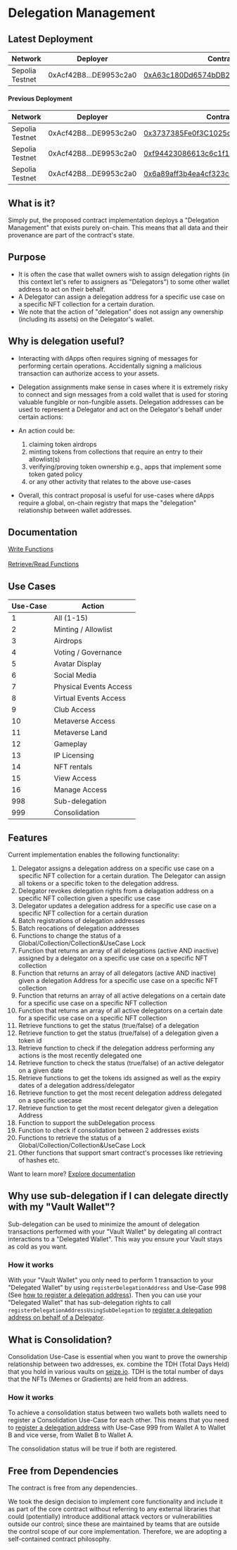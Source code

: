 # Delegation Management

## Latest Deployment

Network  | Deployer | Contract Address | Version
------------- | ------------- | ------------- | -------------
Sepolia Testnet  | 0xAcf42B8...DE9953c2a0 | [0xA63c180Dd6574bDB2DC8761C9fc45FFA3CD6FeE3](https://sepolia.etherscan.io/address/0xA63c180Dd6574bDB2DC8761C9fc45FFA3CD6FeE3) | 5.20.14

#### Previous Deployment

Network  | Deployer | Contract Address | Version
------------- | ------------- | ------------- | -------------
Sepolia Testnet  | 0xAcf42B8...DE9953c2a0 | [0x3737385Fe0f3C1025cC13C6a1848b545c868783f](https://sepolia.etherscan.io/address/0x3737385Fe0f3C1025cC13C6a1848b545c868783f) | 5.20.13
Sepolia Testnet  | 0xAcf42B8...DE9953c2a0 | [0xf94423086613c6c1f1d3098D8cAD99427B9FD0E7](https://sepolia.etherscan.io/address/0xf94423086613c6c1f1d3098D8cAD99427B9FD0E7) | 5.20.12
Sepolia Testnet  |  0xAcf42B8...DE9953c2a0 | [0x6a89aff3b4ea4cf323c32740289c8a1d703abec8](https://sepolia.etherscan.io/address/0x6a89aff3b4ea4cf323c32740289c8a1d703abec8) | 5.20.11

## What is it?

Simply put, the proposed contract implementation deploys a "Delegation Management" that exists purely on-chain. This means that all data and their provenance are part of the contract's state.

## Purpose

- It is often the case that wallet owners wish to assign delegation rights (in this context let's refer to assigners as "Delegators") to some other wallet address to act on their behalf.
- A Delegator can assign a delegation address for a specific use case on a specific NFT collection for a certain duration.
- We note that the action of "delegation" does not assign any ownership (including its assets) on the Delegator's wallet.

## Why is delegation useful?

- Interacting with dApps often requires signing of messages for performing certain operations. Accidentally signing a malicious transaction can authorize access to your assets.
- Delegation assignments make sense in cases where it is extremely risky to connect and sign messages from a cold wallet that is used for storing valuable fungible or non-fungible assets. Delegation addresses can be used to represent a Delegator and act on the Delegator's behalf under certain actions:

- An action could be:
  1. claiming token airdrops
  2. minting tokens from collections that require an entry to their allowlist(s)
  3. verifying/proving token ownership e.g., apps that implement some token gated policy
  4. or any other activity that relates to the above use-cases
- Overall, this contract proposal is useful for use-cases where dApps require a global, on-chain registry that maps the "delegation" relationship between wallet addresses.

## Documentation

[Write Functions](https://github.com/6529-Collections/nftdelegation/blob/main/Documentation/Write_Functions.md)\
\
[Retrieve/Read Functions](https://github.com/6529-Collections/nftdelegation/blob/main/Documentation/Retrieve_Functions.md)

## Use Cases

Use-Case  | Action
------------- | -------------
1  | All (1-15)
2  | Minting / Allowlist
3 | Airdrops
4 | Voting / Governance
5 | Avatar Display
6 | Social Media
7 | Physical Events Access
8 | Virtual Events Access
9 | Club Access
10 | Metaverse Access
11 | Metaverse Land
12 | Gameplay
13 | IP Licensing
14 | NFT rentals
15 | View Access
16 | Manage Access
998 | Sub-delegation
999 | Consolidation

## Features

Current implementation enables the following functionality:

  1. Delegator assigns a delegation address on a specific use case on a specific NFT collection for a certain duration. The Delegator can assign all tokens or a specific token to the delegation address.
  2. Delegator revokes delegation rights from a delagation address on a specific NFT collection given a specific use case
  3. Delegator updates a delegation address for a specific use case on a specific NFT collection for a certain duration
  4. Batch registrations of delegation addresses
  5. Batch reocations of delegation addresses
  6. Functions to change the status of a Global/Collection/Collection&UseCase Lock
  7. Function that returns an array of all delegations (active AND inactive) assigned by a delegator on a specific use case on a specific NFT collection
  8. Function that returns an array of all delegators (active AND inactive) given a delegation Address for a specific use case on a specific NFT collection
  9. Function that returns an array of all active delegations on a certain date for a specific use case on a specific NFT collection
  10. Function that returns an array of all active delegators on a certain date for a specific use case on a specific NFT collection
  11. Retrieve functions to get the status (true/false) of a delegation
  12. Retrieve function to get the status (true/false) of a delegation given a token id
  13. Retrieve function to check if the delegation address performing any actions is the most recently delegated one
  14. Retrieve function to check the status (true/false) of an active delegator on a given date
  15. Retrieve functions to get the tokens ids assigned as well as the expiry dates of a delegation address/delegator
  16. Retrieve function to get the most recent delegation address delegated on a specific usecase
  17. Retrieve function to get the most recent delegator given a delegation Address
  18. Function to support the subDelegation process
  19. Function to check if consolidation between 2 addresses exists
  20. Functions to retrieve the status of a Global/Collection/Collection&UseCase Lock
  21. Other functions that support smart contract's processes like retrieving of hashes etc.

Want to learn more? [Explore documentation](https://github.com/6529-Collections/nftdelegation/tree/main/Documentation)

## Why use sub-delegation if I can delegate directly with my "Vault Wallet"?
Sub-delegation can be used to minimize the amount of delegation transactions performed with your "Vault Wallet" by delegating all contract interactions to a "Delegated Wallet". This way you ensure your Vault stays as cold as you want.

### How it works
With your "Vault Wallet" you only need to perform 1 transaction to your "Delegated Wallet" by using `registerDelegationAddress` and Use-Case 998 (See [how to register a delegation address](https://github.com/6529-Collections/nftdelegation/blob/main/Documentation/Write_Functions.md#how-to-register-a-delegation-address)). Then you can use your "Delegated Wallet" that has sub-delegation rights to call `registerDelegationAddressUsingSubDelegation` to [register a delegation address on behalf of a Delegator](https://github.com/6529-Collections/nftdelegation/blob/main/Documentation/Write_Functions.md#how-to-register-a-delegation-address-using-an-address-with-sub-delegation-rights).

## What is Consolidation?
Consolidation Use-Case is essential when you want to prove the ownership relationship between two addresses, ex. combine the TDH (Total Days Held) that you hold in various vaults on [seize.io](https://seize.io). TDH is the total number of days that the NFTs (Memes or Gradients) are held from an address.

### How it works
To achieve a consolidation status between two wallets both wallets need to register a Consolidation Use-Case for each other. This means that you need to [register a delegation address](https://github.com/6529-Collections/nftdelegation/blob/main/Documentation/Write_Functions.md#how-to-register-a-delegation-address) with Use-Case 999 from Wallet A to Wallet B and vice verse, from Wallet B to Wallet A.

The consolidation status will be true if both are registered.

## Free from Dependencies

The contract is free from any dependencies.

We took the design decision to implement core functionality and include it as part of the core contract without referring to any external libraries that could (potentially) introduce additional attack vectors or vulnerabilities outside our control; since these are maintained by teams that are outside the control scope of our core implementation. Therefore, we are adopting a self-contained contract philosophy.
